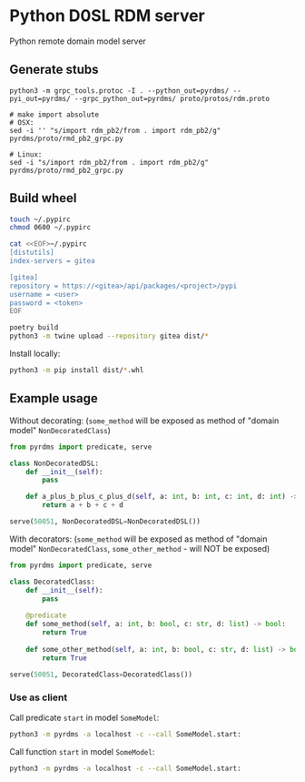 # Python D0SL RDM server

Python remote domain model server

## Generate stubs

```shell
python3 -m grpc_tools.protoc -I . --python_out=pyrdms/ --pyi_out=pyrdms/ --grpc_python_out=pyrdms/ proto/protos/rdm.proto

# make import absolute
# OSX:
sed -i '' "s/import rdm_pb2/from . import rdm_pb2/g" pyrdms/proto/rmd_pb2_grpc.py

# Linux:
sed -i "s/import rdm_pb2/from . import rdm_pb2/g" pyrdms/proto/rmd_pb2_grpc.py
```

## Build wheel

```bash
touch ~/.pypirc
chmod 0600 ~/.pypirc

cat <<EOF>~/.pypirc
[distutils]
index-servers = gitea

[gitea]
repository = https://<gitea>/api/packages/<project>/pypi
username = <user>
password = <token>
EOF

poetry build
python3 -m twine upload --repository gitea dist/*
```

Install locally:
```bash
python3 -m pip install dist/*.whl
```

## Example usage

Without decorating: (`some_method` will be exposed as method of "domain model" `NonDecoratedClass`)
```python
from pyrdms import predicate, serve

class NonDecoratedDSL:
    def __init__(self):
        pass

    def a_plus_b_plus_c_plus_d(self, a: int, b: int, c: int, d: int) -> int:
        return a + b + c + d

serve(50051, NonDecoratedDSL=NonDecoratedDSL())
```

With decorators: (`some_method` will be exposed as method of "domain model" `NonDecoratedClass`, `some_other_method` - will NOT be exposed)
```python
from pyrdms import predicate, serve

class DecoratedClass:
    def __init__(self):
        pass
    
    @predicate
    def some_method(self, a: int, b: bool, c: str, d: list) -> bool:
        return True
    
    def some_other_method(self, a: int, b: bool, c: str, d: list) -> bool:
        return True

serve(50051, DecoratedClass=DecoratedClass())
```

### Use as client

Call predicate `start` in model `SomeModel`:
```bash
python3 -m pyrdms -a localhost -c --call SomeModel.start:
```

Call function `start` in model `SomeModel`:
```bash
python3 -m pyrdms -a localhost -c --call SomeModel.start:
```
